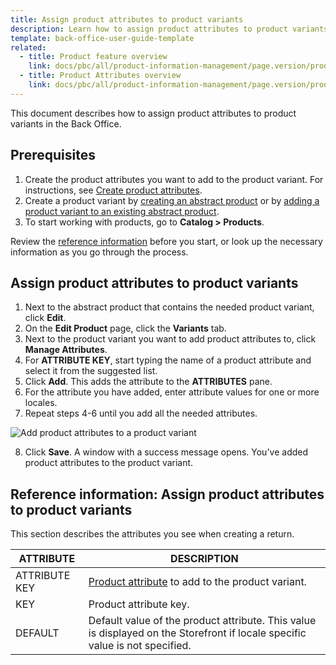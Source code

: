 ```yaml
---
title: Assign product attributes to product variants
description: Learn how to assign product attributes to product variants in the Back Office
template: back-office-user-guide-template
related:
  - title: Product feature overview
    link: docs/pbc/all/product-information-management/page.version/product-feature-overview/product-feature-overview.html
  - title: Product Attributes overview
    link: docs/pbc/all/product-information-management/page.version/product-feature-overview/product-attributes-overview.html
---
```


This document describes how to assign product attributes to product variants in the Back Office.

## Prerequisites

1. Create the product attributes you want to add to the product variant. For instructions, see [Create product attributes](/docs/pbc/all/product-information-management/{{page.version}}/manage-in-the-back-office/attributes/create-product-attributes.html).
2. Create a product variant by [creating an abstract product](/docs/pbc/all/product-information-management/{{page.version}}/manage-in-the-back-office/products/manage-abstract-products-and-product-bundles/create-abstract-products-and-product-bundles.html) or by [adding a product variant to an existing abstract product](/docs/pbc/all/product-information-management/{{page.version}}/manage-in-the-back-office/products/manage-concrete-products/create-product-variants.html).  
3. To start working with products, go to **Catalog&nbsp;<span aria-label="and then">></span> Products**.

Review the [reference information](#reference-information-assign-product-attributes-to-product-variants) before you start, or look up the necessary information as you go through the process.


## Assign product attributes to product variants

1. Next to the abstract product that contains the needed product variant, click **Edit**.
2. On the **Edit Product** page, click the **Variants** tab.
3. Next to the product variant you want to add product attributes to, click **Manage Attributes**.
4. For **ATTRIBUTE KEY**, start typing the name of a product attribute and select it from the suggested list.
5. Click **Add**.
    This adds the attribute to the **ATTRIBUTES** pane.
6. For the attribute you have added, enter attribute values for one or more locales.
7. Repeat steps 4-6 until you add all the needed attributes.

![Add product attributes to a product variant](https://spryker.s3.eu-central-1.amazonaws.com/docs/scos/user/back-office-user-guides/catalog/products/manage-product-variants/assign-product-attributes-to-product-variants.md/add-product-attributes-to-product-variants.png)

8. Click **Save**.
    A window with a success message opens. You've added product attributes to the product variant.


## Reference information: Assign product attributes to product variants

This section describes the attributes you see when creating a return.

| ATTRIBUTE | DESCRIPTION |
|-|-|
| ATTRIBUTE KEY | [Product attribute](/docs/pbc/all/product-information-management/{{page.version}}/product-feature-overview/product-attributes-overview.html) to add to the product variant. |
| KEY | Product attribute key. |
| DEFAULT | Default value of the product attribute. This value is displayed on the Storefront if locale specific value is not specified. |
